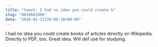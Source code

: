 ```yaml
---
title: "tweet: I had no idea you could create b"
slug: "8039661906"
date: "2010-01-21T20:06:38+00:00"
---
```

I had no idea you could create books of articles directly on Wikipedia. Directly to PDF, too. Great idea. Will def use for studying.